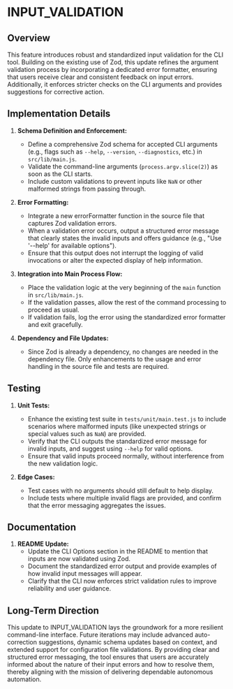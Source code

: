 # INPUT_VALIDATION

## Overview
This feature introduces robust and standardized input validation for the CLI tool. Building on the existing use of Zod, this update refines the argument validation process by incorporating a dedicated error formatter, ensuring that users receive clear and consistent feedback on input errors. Additionally, it enforces stricter checks on the CLI arguments and provides suggestions for corrective action.

## Implementation Details
1. **Schema Definition and Enforcement:**
   - Define a comprehensive Zod schema for accepted CLI arguments (e.g., flags such as `--help`, `--version`, `--diagnostics`, etc.) in `src/lib/main.js`.
   - Validate the command-line arguments (`process.argv.slice(2)`) as soon as the CLI starts.
   - Include custom validations to prevent inputs like `NaN` or other malformed strings from passing through.

2. **Error Formatting:**
   - Integrate a new errorFormatter function in the source file that captures Zod validation errors.
   - When a validation error occurs, output a structured error message that clearly states the invalid inputs and offers guidance (e.g., "Use '--help' for available options").
   - Ensure that this output does not interrupt the logging of valid invocations or alter the expected display of help information.

3. **Integration into Main Process Flow:**
   - Place the validation logic at the very beginning of the `main` function in `src/lib/main.js`.
   - If the validation passes, allow the rest of the command processing to proceed as usual.
   - If validation fails, log the error using the standardized error formatter and exit gracefully.

4. **Dependency and File Updates:**
   - Since Zod is already a dependency, no changes are needed in the dependency file. Only enhancements to the usage and error handling in the source file and tests are required.

## Testing
1. **Unit Tests:**
   - Enhance the existing test suite in `tests/unit/main.test.js` to include scenarios where malformed inputs (like unexpected strings or special values such as `NaN`) are provided.
   - Verify that the CLI outputs the standardized error message for invalid inputs, and suggest using `--help` for valid options.
   - Ensure that valid inputs proceed normally, without interference from the new validation logic.

2. **Edge Cases:**
   - Test cases with no arguments should still default to help display.
   - Include tests where multiple invalid flags are provided, and confirm that the error messaging aggregates the issues.

## Documentation
1. **README Update:**
   - Update the CLI Options section in the README to mention that inputs are now validated using Zod.
   - Document the standardized error output and provide examples of how invalid input messages will appear.
   - Clarify that the CLI now enforces strict validation rules to improve reliability and user guidance.

## Long-Term Direction
This update to INPUT_VALIDATION lays the groundwork for a more resilient command-line interface. Future iterations may include advanced auto-correction suggestions, dynamic schema updates based on context, and extended support for configuration file validations. By providing clear and structured error messaging, the tool ensures that users are accurately informed about the nature of their input errors and how to resolve them, thereby aligning with the mission of delivering dependable autonomous automation.
